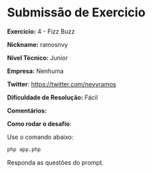 # Submissão de Exercicio

**Exercicio:** 4 - Fizz Buzz

**Nickname:** ramosnvy

**Nível Técnico:**  Junior

**Empresa:** Nenhuma

**Twitter**: https://twitter.com/nevyramos

**Dificuldade de Resolução:**  Fácil 

**Comentários:**


**Como rodar o desafio**:

Use o comando abaixo:
```bash
php app.php 
```
Responda as questões do prompt.